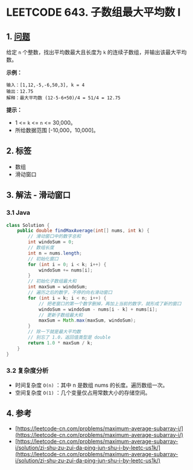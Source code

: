 # LEETCODE 643. 子数组最大平均数 I

## 1. [问题](https://leetcode-cn.com/problems/maximum-average-subarray-i/)

给定 `n` 个整数，找出平均数最大且长度为 `k` 的连续子数组，并输出该最大平均数。

**示例：**

```text
输入：[1,12,-5,-6,50,3], k = 4
输出：12.75
解释：最大平均数 (12-5-6+50)/4 = 51/4 = 12.75
```

**提示：**

* 1 &lt;= `k` &lt;= `n` &lt;= 30,000。
* 所给数据范围 \[-10,000，10,000\]。

## 2. 标签

* 数组
* 滑动窗口

## 3. 解法 - 滑动窗口

### 3.1 Java

```java
class Solution {
    public double findMaxAverage(int[] nums, int k) {
        // 滑动窗口中的数字总和
        int windoSum = 0;
        // 数组长度
        int n = nums.length;
        // 初始化窗口
        for (int i = 0; i < k; i++) {
            windoSum += nums[i];
        }
        // 初始化子数组最大和
        int maxSum = windoSum;
        // 遍历之后的数字，不停的向右滑动窗口
        for (int i = k; i < n; i++) {
            // 把老窗口的第一个数字删掉，再加上当前的数字，就形成了新的窗口
            windoSum = windoSum - nums[i - k] + nums[i];
            // 更新子数组最大和
            maxSum = Math.max(maxSum, windoSum);
        }
        // 除一下就是最大平均数
        // 别忘了 1.0，返回值类型是 double
        return 1.0 * maxSum / k;
    }
}
```

### 3.2 复杂度分析

* 时间复杂度 `O(n)` ：其中 n 是数组 nums 的长度。遍历数组一次。
* 空间复杂度 `O(1)` ：几个变量仅占用常数大小的存储空间。

## 4. 参考

* [https://leetcode-cn.com/problems/maximum-average-subarray-i/](https://leetcode-cn.com/problems/maximum-average-subarray-i/)
* [https://leetcode-cn.com/problems/maximum-average-subarray-i/solution/zi-shu-zu-zui-da-ping-jun-shu-i-by-leetc-us1k/](https://leetcode-cn.com/problems/maximum-average-subarray-i/solution/zi-shu-zu-zui-da-ping-jun-shu-i-by-leetc-us1k/)

